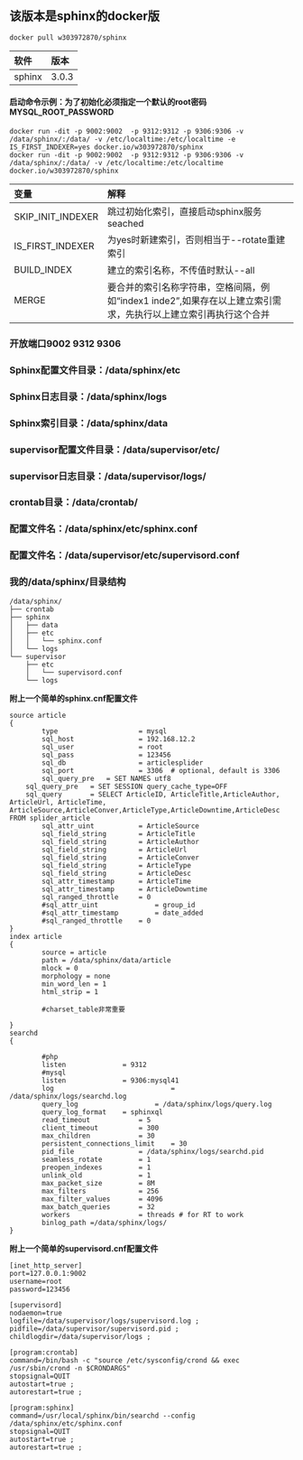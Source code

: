 ## 该版本是sphinx的docker版

```
docker pull w303972870/sphinx
```

|软件|版本|
|:---|:---|
|sphinx|3.0.3|


#### 启动命令示例：为了初始化必须指定一个默认的root密码MYSQL_ROOT_PASSWORD

```
docker run -dit -p 9002:9002  -p 9312:9312 -p 9306:9306 -v /data/sphinx/:/data/ -v /etc/localtime:/etc/localtime -e IS_FIRST_INDEXER=yes docker.io/w303972870/sphinx
docker run -dit -p 9002:9002  -p 9312:9312 -p 9306:9306 -v /data/sphinx/:/data/ -v /etc/localtime:/etc/localtime docker.io/w303972870/sphinx
```

|变量|解释|
|:---|:---|
|SKIP_INIT_INDEXER|跳过初始化索引，直接启动sphinx服务seached|
|IS_FIRST_INDEXER|为yes时新建索引，否则相当于--rotate重建索引|
|BUILD_INDEX|建立的索引名称，不传值时默认--all|
|MERGE|要合并的索引名称字符串，空格间隔，例如“index1 inde2”,如果存在以上建立索引需求，先执行以上建立索引再执行这个合并|


### 开放端口9002 9312 9306


### Sphinx配置文件目录：/data/sphinx/etc
### Sphinx日志目录：/data/sphinx/logs
### Sphinx索引目录：/data/sphinx/data
### supervisor配置文件目录：/data/supervisor/etc/
### supervisor日志目录：/data/supervisor/logs/
### crontab目录：/data/crontab/

### 配置文件名：/data/sphinx/etc/sphinx.conf
### 配置文件名：/data/supervisor/etc/supervisord.conf



### 我的/data/sphinx/目录结构
```
/data/sphinx/
├── crontab
├── sphinx
│   ├── data
│   ├── etc
│   │   └── sphinx.conf
│   └── logs
└── supervisor
    ├── etc
    │   └── supervisord.conf
    └── logs
```


**附上一个简单的sphinx.cnf配置文件**

```
source article
{
        type                    = mysql
        sql_host                = 192.168.12.2
        sql_user                = root
        sql_pass                = 123456
        sql_db                  = articlesplider
        sql_port                = 3306  # optional, default is 3306
        sql_query_pre   = SET NAMES utf8 
    sql_query_pre   = SET SESSION query_cache_type=OFF  
    sql_query       = SELECT ArticleID, ArticleTitle,ArticleAuthor, ArticleUrl, ArticleTime, ArticleSource,ArticleConver,ArticleType,ArticleDowntime,ArticleDesc FROM splider_article  
        sql_attr_uint           = ArticleSource
        sql_field_string        = ArticleTitle
        sql_field_string        = ArticleAuthor
        sql_field_string        = ArticleUrl 
        sql_field_string        = ArticleConver
        sql_field_string        = ArticleType
        sql_field_string        = ArticleDesc 
        sql_attr_timestamp      = ArticleTime
        sql_attr_timestamp      = ArticleDowntime
        sql_ranged_throttle     = 0  
        #sql_attr_uint              = group_id
        #sql_attr_timestamp         = date_added
        #sql_ranged_throttle    = 0
}
index article 
{  
        source = article 
        path = /data/sphinx/data/article
        mlock = 0  
        morphology = none  
        min_word_len = 1  
        html_strip = 1  

        #charset_table非常重要

}
searchd
{

        #php
        listen              = 9312
        #mysql
        listen              = 9306:mysql41
        log                             = /data/sphinx/logs/searchd.log
        query_log                   = /data/sphinx/logs/query.log
        query_log_format    = sphinxql
        read_timeout            = 5
        client_timeout          = 300
        max_children            = 30
        persistent_connections_limit    = 30
        pid_file                = /data/sphinx/logs/searchd.pid
        seamless_rotate         = 1
        preopen_indexes         = 1
        unlink_old              = 1
        max_packet_size         = 8M
        max_filters             = 256
        max_filter_values       = 4096
        max_batch_queries       = 32
        workers                 = threads # for RT to work
        binlog_path =/data/sphinx/logs/
}

```


**附上一个简单的supervisord.cnf配置文件**

```
[inet_http_server]
port=127.0.0.1:9002
username=root
password=123456

[supervisord]
nodaemon=true
logfile=/data/supervisor/logs/supervisord.log ; 
pidfile=/data/supervisor/supervisord.pid ; 
childlogdir=/data/supervisor/logs ;

[program:crontab]
command=/bin/bash -c "source /etc/sysconfig/crond && exec /usr/sbin/crond -n $CRONDARGS"
stopsignal=QUIT
autostart=true ;
autorestart=true ;

[program:sphinx]
command=/usr/local/sphinx/bin/searchd --config /data/sphinx/etc/sphinx.conf
stopsignal=QUIT
autostart=true ;
autorestart=true ;

```
